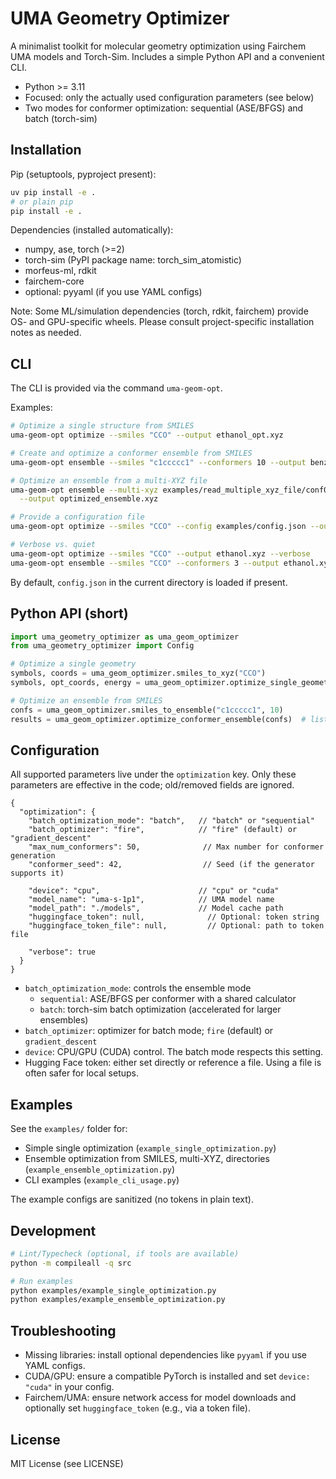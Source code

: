 # UMA Geometry Optimizer

A minimalist toolkit for molecular geometry optimization using Fairchem UMA models and Torch-Sim. Includes a simple Python API and a convenient CLI.

- Python >= 3.11
- Focused: only the actually used configuration parameters (see below)
- Two modes for conformer optimization: sequential (ASE/BFGS) and batch (torch-sim)

## Installation

Pip (setuptools, pyproject present):

```bash
uv pip install -e .
# or plain pip
pip install -e .
```

Dependencies (installed automatically):
- numpy, ase, torch (>=2)
- torch-sim (PyPI package name: torch_sim_atomistic)
- morfeus-ml, rdkit
- fairchem-core
- optional: pyyaml (if you use YAML configs)

Note: Some ML/simulation dependencies (torch, rdkit, fairchem) provide OS- and GPU-specific wheels. Please consult project-specific installation notes as needed.

## CLI

The CLI is provided via the command `uma-geom-opt`.

Examples:

```bash
# Optimize a single structure from SMILES
uma-geom-opt optimize --smiles "CCO" --output ethanol_opt.xyz

# Create and optimize a conformer ensemble from SMILES
uma-geom-opt ensemble --smiles "c1ccccc1" --conformers 10 --output benzene_ensemble.xyz

# Optimize an ensemble from a multi-XYZ file
uma-geom-opt ensemble --multi-xyz examples/read_multiple_xyz_file/conf0_confsearch_ensemble.xyz \
  --output optimized_ensemble.xyz

# Provide a configuration file
uma-geom-opt optimize --smiles "CCO" --config examples/config.json --output ethanol_custom.xyz

# Verbose vs. quiet
uma-geom-opt optimize --smiles "CCO" --output ethanol.xyz --verbose
uma-geom-opt ensemble --smiles "CCO" --conformers 3 --output ethanol.xyz --quiet
```

By default, `config.json` in the current directory is loaded if present.

## Python API (short)

```python
import uma_geometry_optimizer as uma_geom_optimizer
from uma_geometry_optimizer import Config

# Optimize a single geometry
symbols, coords = uma_geom_optimizer.smiles_to_xyz("CCO")
symbols, opt_coords, energy = uma_geom_optimizer.optimize_single_geometry(symbols, coords)

# Optimize an ensemble from SMILES
confs = uma_geom_optimizer.smiles_to_ensemble("c1ccccc1", 10)
results = uma_geom_optimizer.optimize_conformer_ensemble(confs)  # list of (symbols, coords, energy)
```
## Configuration

All supported parameters live under the `optimization` key. Only these parameters are effective in the code; old/removed fields are ignored.

```jsonc
{
  "optimization": {
    "batch_optimization_mode": "batch",   // "batch" or "sequential"
    "batch_optimizer": "fire",            // "fire" (default) or "gradient_descent"
    "max_num_conformers": 50,              // Max number for conformer generation
    "conformer_seed": 42,                  // Seed (if the generator supports it)

    "device": "cpu",                      // "cpu" or "cuda"
    "model_name": "uma-s-1p1",            // UMA model name
    "model_path": "./models",             // Model cache path
    "huggingface_token": null,              // Optional: token string
    "huggingface_token_file": null,         // Optional: path to token file

    "verbose": true
  }
}
```

- `batch_optimization_mode`: controls the ensemble mode
  - `sequential`: ASE/BFGS per conformer with a shared calculator
  - `batch`: torch-sim batch optimization (accelerated for larger ensembles)
- `batch_optimizer`: optimizer for batch mode; `fire` (default) or `gradient_descent`
- `device`: CPU/GPU (CUDA) control. The batch mode respects this setting.
- Hugging Face token: either set directly or reference a file. Using a file is often safer for local setups.

## Examples

See the `examples/` folder for:
- Simple single optimization (`example_single_optimization.py`)
- Ensemble optimization from SMILES, multi-XYZ, directories (`example_ensemble_optimization.py`)
- CLI examples (`example_cli_usage.py`)

The example configs are sanitized (no tokens in plain text).

## Development

```bash
# Lint/Typecheck (optional, if tools are available)
python -m compileall -q src

# Run examples
python examples/example_single_optimization.py
python examples/example_ensemble_optimization.py
```

## Troubleshooting
- Missing libraries: install optional dependencies like `pyyaml` if you use YAML configs.
- CUDA/GPU: ensure a compatible PyTorch is installed and set `device: "cuda"` in your config.
- Fairchem/UMA: ensure network access for model downloads and optionally set `huggingface_token` (e.g., via a token file).

## License
MIT License (see LICENSE)
